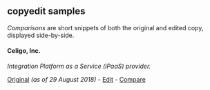 ## copyedit samples

*Comparisons* are short snippets of both the original and edited copy, displayed side-by-side.



#### Celigo, Inc.  
*Integration Platform as a Service (iPaaS) provider.*  

[Original](..\..\assets\celigo\celigo-integration-page.pdf) *(as of 29 August 2018)* -
[Edit](..\..\assets\celigo\celigo-integration-edit.pdf) -
[Compare](..\..\assets\celigo\celigo-quick-compare.md)   
